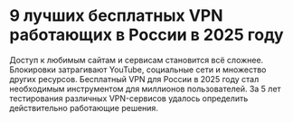 # 9 лучших бесплатных VPN работающих в России в 2025 году
Доступ к любимым сайтам и сервисам становится всё сложнее. Блокировки затрагивают YouTube, социальные сети и множество других ресурсов. Бесплатный VPN для России в 2025 году стал необходимым инструментом для миллионов пользователей. За 5 лет тестирования различных VPN-сервисов удалось определить действительно работающие решения.
